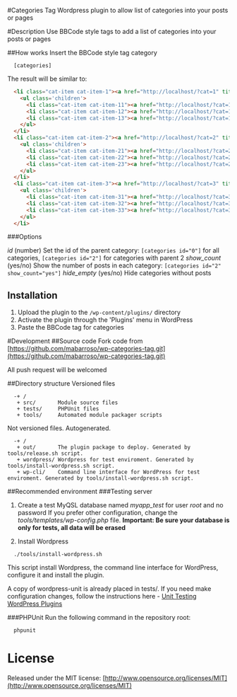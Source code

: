#Categories Tag
  Wordpress plugin to allow list of categories into your posts or pages

#Description
  Use BBCode style tags to add a list of categories into your posts or pages

##How works
  Insert the BBCode style tag category
```
  [categories]
```

  The result will be similar to:
```html
  <li class="cat-item cat-item-1"><a href="http://localhost/?cat=1" title="View all posts filed under cat 1">cat 1</a>
    <ul class='children'>
      <li class="cat-item cat-item-11"><a href="http://localhost/?cat=11" title="View all posts filed under cat 1.1">cat 1.1</a></li>
      <li class="cat-item cat-item-12"><a href="http://localhost/?cat=12" title="View all posts filed under cat 1.2">cat 1.2</a></li>
      <li class="cat-item cat-item-13"><a href="http://localhost/?cat=13" title="View all posts filed under cat 1.3">cat 1.3</a></li>
    </ul>
  </li>
  <li class="cat-item cat-item-2"><a href="http://localhost/?cat=2" title="View all posts filed under cat 2">cat 2</a>
    <ul class='children'>
      <li class="cat-item cat-item-21"><a href="http://localhost/?cat=21" title="View all posts filed under cat 2.1">cat 2.1</a></li>
      <li class="cat-item cat-item-22"><a href="http://localhost/?cat=22" title="View all posts filed under cat 2.2">cat 2.2</a></li>
      <li class="cat-item cat-item-23"><a href="http://localhost/?cat=23" title="View all posts filed under cat 2.3">cat 2.3</a></li>
    </ul>
  </li>
  <li class="cat-item cat-item-3"><a href="http://localhost/?cat=3" title="View all posts filed under cat 3">cat 3</a>
    <ul class='children'>
      <li class="cat-item cat-item-31"><a href="http://localhost/?cat=31" title="View all posts filed under cat 3.1">cat 3.1</a></li>
      <li class="cat-item cat-item-32"><a href="http://localhost/?cat=32" title="View all posts filed under cat 3.2">cat 3.2</a></li>
      <li class="cat-item cat-item-33"><a href="http://localhost/?cat=33" title="View all posts filed under cat 3.3">cat 3.3</a></li>
    </ul>
  </li>
```

###Options

  *id* (number) Set the id of the parent category: ```[categories id="0"]``` for all categories, ```[categories id="2"]``` for categories with parent 2
  *show_count* (yes/no) Show the number of posts in each category: ```[categories id="2" show_count="yes"]```
  *hide_empty* (yes/no) Hide categories without posts

## Installation
1. Upload the plugin to the `/wp-content/plugins/` directory
2. Activate the plugin through the 'Plugins' menu in WordPress
3. Paste the BBCode tag for categories

#Development
##Source code
  Fork code from [https://github.com/mabarroso/wp-categories-tag.git](https://github.com/mabarroso/wp-categories-tag.git)

  All push request will be welcomed

##Directory structure
  Versioned files
```
  -+ /
   + src/       Module source files
   + tests/     PHPUnit files
   + tools/     Automated module packager scripts
```

  Not versioned files. Autogenerated.
```
  -+ /
   + out/       The plugin package to deploy. Generated by tools/release.sh script.
   + wordpress/ Wordpress for test enviroment. Generated by tools/install-wordpress.sh script.
   + wp-cli/    Command line interface for WordPress for test enviroment. Generated by tools/install-wordpress.sh script.
```

##Recommended environment
###Testing server
1. Create a test MyQSL database named *myapp_test* for user *root* and no password
  If you prefer other configuration, change the *tools/templates/wp-config.php* file.
  **Important: Be sure your database is only for tests, all data will be erased**

2. Install Wordpress

```shell
  ./tools/install-wordpress.sh
```
  This script install Wordpress, the command line interface for WordPress, configure it and install the plugin.

  A copy of wordpress-unit is already placed in tests/. If you need make configuration changes, follow the instructions here - [Unit Testing WordPress Plugins](http://stackoverflow.com/questions/9138215/unit-testing-wordpress-plugins)

###PHPUnit
  Run the following command in the repository root:

```shell
  phpunit
```

# License
  Released under the MIT license: [http://www.opensource.org/licenses/MIT](http://www.opensource.org/licenses/MIT)
